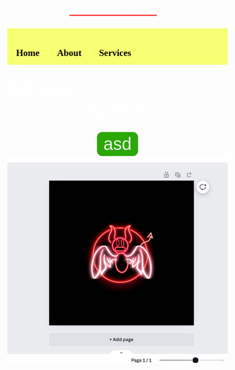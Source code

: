<html>
<head>  
    <title> My Web Page</title>
    <meta charset="UTF-8">
    <meta name="viewport" content="width=device-width, initial-scale=1.0">   
    <link rel="preconnect" href="https://fonts.googleapis.com">
    <link rel="preconnect" href="https://fonts.gstatic.com" crossorigin>
    <link href="https://fonts.googleapis.com/css2?family=Pacifico&display=swap" rel="stylesheet">
    <link href="style.css" rel="stylesheet">
    <meta charset="UTF-8">
    <meta name="viewport" content="width=device-width, initial-scale=1.0">   
    <link rel="preconnect" href="https://fonts.googleapis.com">
    <link rel="preconnect" href="https://fonts.gstatic.com" crossorigin>
    <link href="https://fonts.googleapis.com/css2?family=Bad+Script&family=Pacifico&display=swap" rel="stylesheet">
    <link href="style.css" rel="stylesheet">
    <meta charset="UTF-8">
    <meta name="viewport" content="width=device-width, initial-scale=1.0">       
    <link rel="preconnect" href="https://fonts.googleapis.com">
    <link rel="preconnect" href="https://fonts.gstatic.com" crossorigin>
    <link href="https://fonts.googleapis.com/css2?family=Noto+Serif+Sinhala:wght@100..900&display=swap" rel="stylesheet"> 
    <link href="style.css" rel="stylesheet">
    <style>
        // <uniquifier>: Use a unique and descriptive class name
    // <weight>: Use a value from 100 to 900
    .noto-serif-sinhala-<uniquifier> {
      font-family: "Noto Serif Sinhala", serif;
      font-optical-sizing: auto;
      font-weight: <weight>;
      font-style: normal;
      font-variation-settings:
        "wdth" 100;
}
    </style>
    <style>
        .bad-script-regular {
                        font-family: "Bad Script", cursive;
                        font-weight: 400;
                        font-style: normal;
                        }
    </style>
    <style>
        .pacifico-regular {
                            font-family: "Pacifico", cursive;
                            font-weight: 400;
                            font-style: normal;
                       }
    </style>
    <style>
        h6{
                font-family: Noto Serif Sinhala, serif;
            }
    </style>
    <style>
       h1 {
               font-family: Pacifico, cursive; 
           }
    </style>
    <style>
        h2 {
             font-family: "Bad Script", cursive;   
        }
    </style>
    <style>
        button {
            width: 100;
            height: 40;
            background-color: #2ba805;
            border-radius: 12px;
            border: none;
            color: #eeeeee;
            cursor: pointer;
            display: inline-block;
            font-family: sans-serif;
            font-size: 40px;
            padding: 5px 15px;
            text-align: center;
            text-decoration: none;
            animation: glowing 1300ms infinite;
                        @keyframes glowing {
           0% { background-color: #49e819; box-shadow: 0 0 20px #49e819; } 
           50% { background-color: #49e819; box-shadow: 0 0 20px #49e819; }  
           100% { background-color: #49e819; box-shadow: 0 0 20px #49e819; }  
           }
       button:hover {
                        animation: glowing 1300ms infinite;
                }
       @keyframes glowing {
           0% { background-color: #49e819; box-shadow: 0 0 20px #49e819; } 
           50% { background-color: #49e819; box-shadow: 0 0 20px #49e819; }  
           100% { background-color: #49e819; box-shadow: 0 0 20px #49e819; }  
           }
    </style>
<style>
  body {
          font-family: Satisfy&display=swap;
          font-size: 40xp;
    }
</style> 
   <style>
        header h1 {
            position: relative;
            top: 30px; 
            right: 10px; 
        }
       </style>
    <style>
       circle-logo {
            width: 200px; 
            height: 200px; 
            border-radius: 50%;
            background-image: url('Screenshot 2024-05-17 204656.png');
            border-size: cover;
        }   
   </style>
    <style>
        body {
            background-image: url('Screenshot 2024-05-15 184945.png');
            background-repeat: no-repeat;
            background-attachment: fixed;
            background-size: 100% 100%;
             background-filter: blur(20px);
        }
    </style>
    <style>
        .horizontal-menu {
            background-color: #f7ff72;
            overflow: hidden; 
        }
      .horizontal-menu a {
            float: left; 
            display: block;
            color: black; 
            text-align: center;
            padding: 14px 20px; 
            text-decoration: none; 
        }
        circle-logo {
            width: 200px; 
            height: 200px; 
            border-radius: 50%;
            background-image: url('Screenshot 2024-05-17 204656.png');
            border-size: cover;
        }  
        .horizontal-menu a:hover {
            background-color: #9ea700;
        }
    </style>
    <style>
      h1 {
        fomt-family: Satisfy&display=swap;
        color: red;
          }
    </style>
    <style>
       text-box {
                    width: 400;
                   height: 300;
                    padding: 5px 15px;
                    border: 2px solid black ;
                    background: transparent;
                    background-filter: blur(20px);
                    box-shadow: 0 0 10px #000000;
                    border-radius: 12px; 
            }
    </style>
       <style>
        circle-logo {
            width: 200px; 
            height: 200px; 
            border-radius: 50%;
            background-image: url('Screenshot 2024-05-17 204656.png');
            border-size: cover;
        }
    </style>   
</head>
<body>
  <header>
  <h1><center><div><u><font color="white">MY WEB PAGE</font></u></div></center></h1>
  </header>
    <div class="circle-logo"></div>  
    <div class="horizontal-menu">
        <h2>
            <a href="#">Home</a>
            <a href="#">About</a>
            <a href="#">Services</a>
        </h2>
    </div>   
    <div class="font family"><h1><font color="white">Hello, world!</font></h1></div>
    <h6><center><p><font color="white" size="5">ආයුබෝවන්!!.</font></p></center></h6>
  <center><button type="submit" class="button">asd</button></center>  
    <img src="Screenshot 2024-05-17 204656.png" border radius="50"  border size="cover">
</body>
</html>
